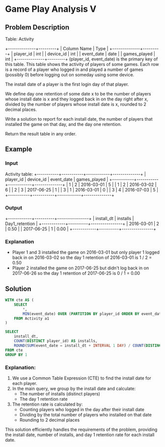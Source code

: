 # Game Play Analysis V

## Problem Description

Table: Activity

+--------------+---------+
| Column Name  | Type    |
+--------------+---------+
| player_id    | int     |
| device_id    | int     |
| event_date   | date    |
| games_played | int     |
+--------------+---------+
(player_id, event_date) is the primary key of this table.
This table shows the activity of players of some games.
Each row is a record of a player who logged in and played a number of games (possibly 0) before logging out on someday using some device.

The install date of a player is the first login day of that player.

We define day one retention of some date x to be the number of players whose install date is x and they logged back in on the day right after x, divided by the number of players whose install date is x, rounded to 2 decimal places.

Write a solution to report for each install date, the number of players that installed the game on that day, and the day one retention.

Return the result table in any order.

## Example

### Input
Activity table:
+-----------+-----------+------------+--------------+
| player_id | device_id | event_date | games_played |
+-----------+-----------+------------+--------------+
| 1         | 2         | 2016-03-01 | 5            |
| 1         | 2         | 2016-03-02 | 6            |
| 2         | 3         | 2017-06-25 | 1            |
| 3         | 1         | 2016-03-01 | 0            |
| 3         | 4         | 2016-07-03 | 5            |
+-----------+-----------+------------+--------------+

### Output
+------------+----------+----------------+
| install_dt | installs | Day1_retention |
+------------+----------+----------------+
| 2016-03-01 | 2        | 0.50           |
| 2017-06-25 | 1        | 0.00           |
+------------+----------+----------------+

### Explanation
- Player 1 and 3 installed the game on 2016-03-01 but only player 1 logged back in on 2016-03-02 so the day 1 retention of 2016-03-01 is 1 / 2 = 0.50
- Player 2 installed the game on 2017-06-25 but didn't log back in on 2017-06-26 so the day 1 retention of 2017-06-25 is 0 / 1 = 0.00

## Solution

```sql
WITH cte AS (
    SELECT
        *,
        MIN(event_date) OVER (PARTITION BY player_id ORDER BY event_date) AS install_dt
    FROM Activity a1
)

SELECT
    install_dt,
    COUNT(DISTINCT player_id) AS installs,
    ROUND(SUM(event_date = install_dt + INTERVAL 1 DAY) / COUNT(DISTINCT player_id), 2) AS Day1_retention
FROM cte
GROUP BY 1
```

### Explanation:

1. We use a Common Table Expression (CTE) to find the install date for each player.
2. In the main query, we group by the install date and calculate:
   - The number of installs (distinct players)
   - The day 1 retention rate
3. The retention rate is calculated by:
   - Counting players who logged in the day after their install date
   - Dividing by the total number of players who installed on that date
   - Rounding to 2 decimal places

This solution efficiently handles the requirements of the problem, providing the install date, number of installs, and day 1 retention rate for each install date.
